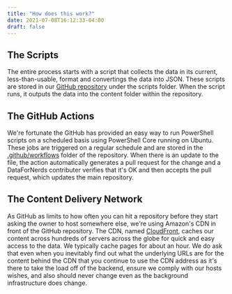 ```yaml
---
title: "How does this work?"
date: 2021-07-08T16:12:33-04:00
draft: false
---
```


## The Scripts

The entire process starts with a script that collects the data in its current, less-than-usable, format and convertings the data into JSON.  These scripts are stored in our [GitHub repository](https://github.com/DataForNerds/public) under the scripts folder. When the script runs, it outputs the data into the content folder within the repository.

## The GitHub Actions

We're fortunate the GitHub has provided an easy way to run PowerShell scripts on a scheduled basis using PowerShell Core running on Ubuntu. These jobs are triggered on a regular schedule and are stored in the [.github/workflows](https://github.com/DataForNerds/public/tree/main/.github/workflows) folder of the repository.  When there is an update to the file, the action automatically generates a pull request for the change and a DataForNerds contributer verifies that it's OK and then accepts the pull request, which updates the main repository.

## The Content Delivery Network

As GitHub as limits to how often you can hit a repository before they start asking the owner to host somewhere else, we're using Amazon's CDN in front of the GitHub repository.  The CDN, named [CloudFront](https://aws.amazon.com/cloudfront/features/), caches our content across hundreds of servers across the globe for quick and easy access to the data.  We typically cache pages for about an hour.  We do ask that even when you inevitably find out what the underlying URLs are for the content behind the CDN that you continue to use the CDN address as it's there to take the load off of the backend, ensure we comply with our hosts wishes, and also should never change even as the background infrastructure does change.